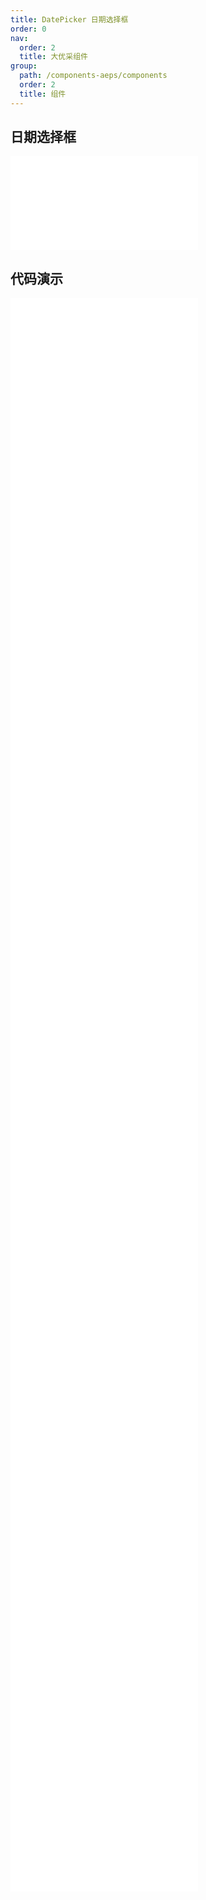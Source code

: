 ```yaml
---
title: DatePicker 日期选择框
order: 0
nav:
  order: 2
  title: 大优采组件
group:
  path: /components-aeps/components
  order: 2
  title: 组件
---
```


## 日期选择框

<div>
<embed src="@docs-common/date-picker/index.md"></embed>
</div>
        
## 代码演示

<Row gutter=8>

  <Col span=12>
    
  <div class="code-box"><embed src="@abiz-rc-aeps/date-picker/demo/basic-date-picker-aeps.md"></embed></div>
          
  <div class="code-box"><embed src="@abiz-rc-aeps/date-picker/demo/switchable-date-picker-aeps.md"></embed></div>
          
  <div class="code-box"><embed src="@abiz-rc-aeps/date-picker/demo/time-date-picker-aeps.md"></embed></div>
          
  <div class="code-box"><embed src="@abiz-rc-aeps/date-picker/demo/disabled-date-date-picker-aeps.md"></embed></div>
          
  <div class="code-box"><embed src="@abiz-rc-aeps/date-picker/demo/presetted-ranges-date-picker-aeps.md"></embed></div>
          
  <div class="code-box"><embed src="@abiz-rc-aeps/date-picker/demo/size-date-picker-aeps.md"></embed></div>
          
  <div class="code-box"><embed src="@abiz-rc-aeps/date-picker/demo/bordered-date-picker-aeps.md"></embed></div>
          
  <div class="code-box"><embed src="@abiz-rc-aeps/date-picker/demo/start-end-date-picker-aeps.md"></embed></div>
          
  </Col>
          
  <Col span=12>
    
  <div class="code-box"><embed src="@abiz-rc-aeps/date-picker/demo/range-picker-date-picker-aeps.md"></embed></div>
          
  <div class="code-box"><embed src="@abiz-rc-aeps/date-picker/demo/format-date-picker-aeps.md"></embed></div>
          
  <div class="code-box"><embed src="@abiz-rc-aeps/date-picker/demo/disabled-date-picker-aeps.md"></embed></div>
          
  <div class="code-box"><embed src="@abiz-rc-aeps/date-picker/demo/select-in-range-date-picker-aeps.md"></embed></div>
          
  <div class="code-box"><embed src="@abiz-rc-aeps/date-picker/demo/extra-footer-date-picker-aeps.md"></embed></div>
          
  <div class="code-box"><embed src="@abiz-rc-aeps/date-picker/demo/date-render-date-picker-aeps.md"></embed></div>
          
  <div class="code-box"><embed src="@abiz-rc-aeps/date-picker/demo/mode-date-picker-aeps.md"></embed></div>
          
  <div class="code-box"><embed src="@abiz-rc-aeps/date-picker/demo/suffix-date-picker-aeps.md"></embed></div>
          
  </Col>
          
</Row>
        
<div><embed src="@docs-common/date-picker/index-api.md"></embed><div>
        